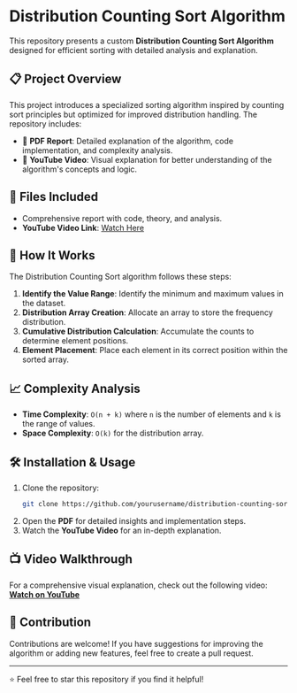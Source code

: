 # Distribution Counting Sort Algorithm

This repository presents a custom **Distribution Counting Sort Algorithm** designed for efficient sorting with detailed analysis and explanation.

## 📋 Project Overview

This project introduces a specialized sorting algorithm inspired by counting sort principles but optimized for improved distribution handling. The repository includes:

- 📄 **PDF Report**: Detailed explanation of the algorithm, code implementation, and complexity analysis.
- 🎥 **YouTube Video**: Visual explanation for better understanding of the algorithm's concepts and logic.

## 📂 Files Included

- Comprehensive report with code, theory, and analysis.
- **YouTube Video Link**: [Watch Here](https://www.youtube.com/watch?v=dobY4NTbtiw&t=56s)

## 🚀 How It Works

The Distribution Counting Sort algorithm follows these steps:

1. **Identify the Value Range**: Identify the minimum and maximum values in the dataset.
2. **Distribution Array Creation**: Allocate an array to store the frequency distribution.
3. **Cumulative Distribution Calculation**: Accumulate the counts to determine element positions.
4. **Element Placement**: Place each element in its correct position within the sorted array.

## 📈 Complexity Analysis

- **Time Complexity**: `O(n + k)` where `n` is the number of elements and `k` is the range of values.
- **Space Complexity**: `O(k)` for the distribution array.

## 🛠️ Installation & Usage

1. Clone the repository:
   ```bash
   git clone https://github.com/yourusername/distribution-counting-sort.git
   ```
2. Open the **PDF** for detailed insights and implementation steps.
3. Watch the **YouTube Video** for an in-depth explanation.

## 📺 Video Walkthrough

For a comprehensive visual explanation, check out the following video: [**Watch on YouTube**](https://www.youtube.com/watch?v=dobY4NTbtiw&t=56s)

## 🤝 Contribution

Contributions are welcome! If you have suggestions for improving the algorithm or adding new features, feel free to create a pull request.

---

⭐️ Feel free to star this repository if you find it helpful!

